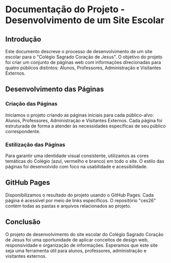 # Documentação do Projeto - Desenvolvimento de um Site Escolar

## Introdução

Este documento descreve o processo de desenvolvimento de um site escolar para o "Colégio Sagrado Coração de Jesus". O objetivo do projeto foi criar um conjunto de páginas web com informações direcionadas para quatro públicos distintos: Alunos, Professores, Administração e Visitantes Externos.

## Desenvolvimento das Páginas

### Criação das Páginas

Iniciamos o projeto criando as páginas iniciais para cada público-alvo: Alunos, Professores, Administração e Visitantes Externos. Cada página foi estruturada de forma a atender às necessidades específicas de seu público correspondente.

### Estilização das Páginas

Para garantir uma identidade visual consistente, utilizamos as cores temáticas do Colégio (azul, vermelho e branco) em todo o site. O estilo das páginas foi desenvolvido com foco na usabilidade e acessibilidade.


## GitHub Pages

Disponibilizamos o resultado do projeto usando o GitHub Pages. Cada página é acessível por meio de links específicos. O repositório "ces26" contém todas as pastas e arquivos relacionados ao projeto.

## Conclusão

O projeto de desenvolvimento do site escolar do Colégio Sagrado Coração de Jesus foi uma oportunidade de aplicar conceitos de design web, responsividade e organização de informações. Esperamos que este site seja uma ferramenta útil para alunos, professores, administração e visitantes externos.
